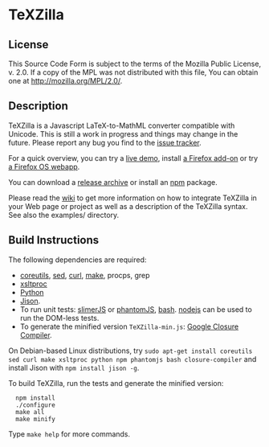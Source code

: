 TeXZilla
========

License
-------

This Source Code Form is subject to the terms of the Mozilla Public
License, v. 2.0. If a copy of the MPL was not distributed with this
file, You can obtain one at http://mozilla.org/MPL/2.0/.

Description
-----------

TeXZilla is a Javascript LaTeX-to-MathML converter compatible
with Unicode. This is still a work in progress and things may change in the
future. Please report any bug you find to the
[issue tracker](https://github.com/fred-wang/TeXZilla/issues?state=open).

For a quick overview, you can try a
[live demo](http://fred-wang.github.io/TeXZilla/), install
[a Firefox add-on](https://addons.mozilla.org/en-US/firefox/addon/texzilla/) or
try [a Firefox OS webapp](http://r-gaia-cs.github.io/TeXZilla-webapp/).

You can download a [release archive](https://github.com/fred-wang/TeXZilla/releases) or
install an [npm](https://www.npmjs.org/package/texzilla) package.

Please read the [wiki](https://github.com/fred-wang/TeXZilla/wiki) to get more
information on how to integrate TeXZilla in your Web page or project as well
as a description of the TeXZilla syntax. See also the examples/ directory.

Build Instructions
------------------

The following dependencies are required:

- [coreutils](https://www.gnu.org/software/coreutils/), [sed](https://www.gnu.org/software/sed/), [curl](http://curl.haxx.se/), [make](https://www.gnu.org/software/make/), procps, grep
- [xsltproc](http://xmlsoft.org/XSLT/xsltproc2.html)
- [Python](http://www.python.org/)
- [Jison](http://zaach.github.io/jison).
- To run unit tests: [slimerJS](http://slimerjs.org/) or [phantomJS](http://phantomjs.org/), [bash](https://www.gnu.org/software/bash/). [nodejs](http://nodejs.org/) can be used to run the DOM-less tests.
- To generate the minified version `TeXZilla-min.js`: [Google Closure Compiler](https://developers.google.com/closure/compiler/).

On Debian-based Linux distributions, try `sudo apt-get install coreutils sed curl make xsltproc python npm phantomjs bash closure-compiler` and install Jison with `npm install jison -g`.

To build TeXZilla, run the tests and generate the minified version:

      npm install
      ./configure
      make all
      make minify

Type `make help` for more commands.
